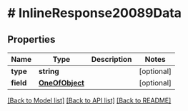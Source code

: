 # # InlineResponse20089Data

## Properties

Name | Type | Description | Notes
------------ | ------------- | ------------- | -------------
**type** | **string** |  | [optional]
**field** | [**OneOfObject**](OneOfObject.md) |  | [optional]

[[Back to Model list]](../../README.md#models) [[Back to API list]](../../README.md#endpoints) [[Back to README]](../../README.md)
